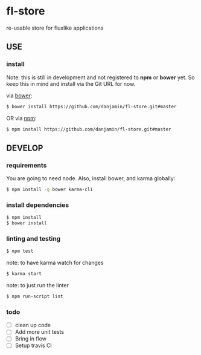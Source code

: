 # fl-store

re-usable store for fluxlike applications

## USE

### install

Note: this is still in development and not registered to **npm** or **bower** yet.
      So keep this in mind and install via the Git URL for now.

via [bower](http://bower.io):

```sh
$ bower install https://github.com/danjamin/fl-store.git#master
```

OR via [npm](http://npmjs.com):

```sh
$ npm install https://github.com/danjamin/fl-store.git#master
```


## DEVELOP

### requirements

You are going to need node.  Also, install bower, and karma globally:

```sh
$ npm install -g bower karma-cli
```

### install dependencies

```sh
$ npm install
$ bower install
```

### linting and testing

```sh
$ npm test
```

note: to have karma watch for changes

```sh
$ karma start
```

note: to just run the linter

```sh
$ npm run-script lint
```

### todo

- [ ] clean up code
- [ ] Add more unit tests
- [ ] Bring in flow
- [ ] Setup travis CI
